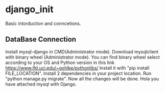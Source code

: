 # django_init
Basic intorduction and conncetions.
## DataBase Connection
Install mysql-django in CMD(Administrator mode).
Download mysqlclient with binary wheel (Administrator mode).
You can find binary wheel select according to your OS and Python version in this link https://www.lfd.uci.edu/~gohlke/pythonlibs/ 
Install it with "pip install FILE_LOCATION".
Install 2 dependencies in your project location.
Run "python manage.py migrate".
Now all the changes will be done.
Hola you have attached mysql with Django.

